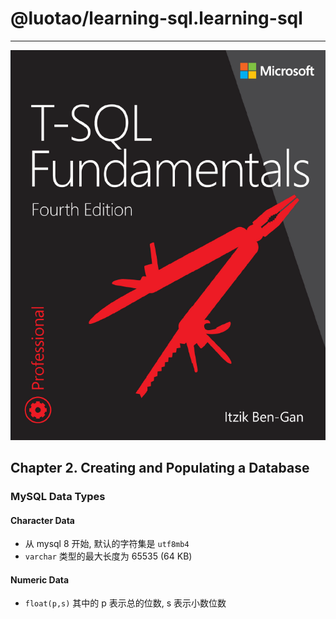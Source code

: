 # @luotao/learning-sql.learning-sql

---

![](cover.png)

## Chapter 2. Creating and Populating a Database

### MySQL Data Types

#### Character Data

- 从 mysql 8 开始, 默认的字符集是 `utf8mb4`
- `varchar` 类型的最大长度为 65535 (64 KB)

#### Numeric Data

- `float(p,s)` 其中的 p 表示总的位数, s 表示小数位数